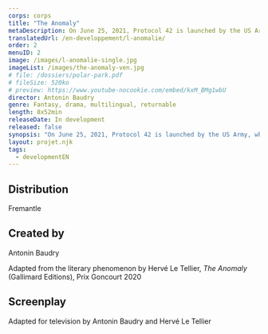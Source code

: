 ```yaml
---
corps: corps
title: "The Anomaly"
metaDescription: On June 25, 2021, Protocol 42 is launched by the US Army, when they get the report that an Air France Boeing 747 has landed twice, three months apart, with the same crew and the same passengers onboard.
translatedUrl: /en-developpement/l-anomalie/
order: 2
menuID: 2
image: /images/l-anomalie-single.jpg
imageList: /images/the-anomaly-ven.jpg
# file: /dossiers/polar-park.pdf
# fileSize: 520ko
# preview: https://www.youtube-nocookie.com/embed/kxM_BMg1wbU
director: Antonin Baudry
genre: Fantasy, drama, ​multilingual, returnable​
length: 8x52min
releaseDate: In development
released: false
synopsis: "On June 25, 2021, Protocol 42 is launched by the US Army, when they get the report that an Air France Boeing 747 has landed twice, three months apart, with the same crew and the same passengers onboard. Which can only mean that... the plane has been duplicated.​"
layout: projet.njk
tags:
  - developmentEN
---
```


<div class="grid-col">

## Distribution

Fremantle

## Created by

Antonin Baudry

Adapted from the literary phenomenon by Hervé Le Tellier, _The Anomaly_ (Gallimard Editions), Prix Goncourt 2020

## Screenplay

Adapted for television by Antonin Baudry and Hervé Le Tellier​ 

</div>
<div class="grid-col">

</div>
